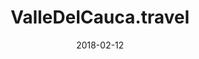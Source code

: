 ---
layout: project-single
title: ValleDelCauca.travel
date: 2018-02-12
image: projects__valletravel__sshot.png
desc-short: >-
  Proyecto VDC travel ejeje
---